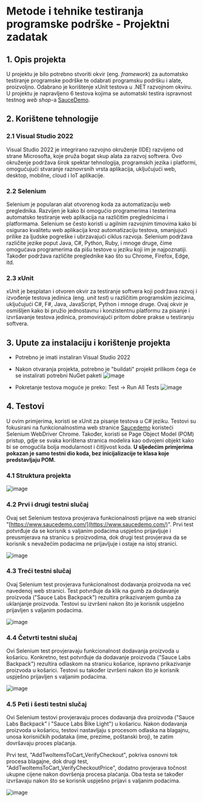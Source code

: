 # Metode i tehnike testiranja programske podrške - Projektni zadatak

## 1. Opis projekta
U projektu je bilo potrebno stvoriti okvir (eng. *framework*) za automatsko testiranje programske podrške te odabrati programsku podršku i alate, proizvoljno. Odabrano je korištenje xUnit testova u .NET razvojnom okviru.
U projektu je napravljeno 6 testova kojima se automatski testira ispravnost testnog *web shop*-a [SauceDemo](https://www.saucedemo.com/).

## 2. Korištene tehnologije
### 2.1 Visual Studio 2022
Visual Studio 2022 je integrirano razvojno okruženje (IDE) razvijeno od strane Microsofta, koje pruža bogat skup alata za razvoj softvera. Ovo okruženje podržava širok spektar tehnologija, programskih jezika i platformi, omogućujući stvaranje raznovrsnih vrsta aplikacija, uključujući web, desktop, mobilne, cloud i IoT aplikacije.
### 2.2 Selenium
Selenium je popularan alat otvorenog koda za automatizaciju web preglednika. Razvijen je kako bi omogućio programerima i testerima automatsko testiranje web aplikacija na različitim preglednicima i platformama. Selenium se često koristi u agilnim razvojnim timovima kako bi osigurao kvalitetu web aplikacija kroz automatizaciju testova, smanjujući prilike za ljudske pogreške i ubrzavajući ciklus razvoja. Selenium podržava različite jezike poput Java, C#, Python, Ruby, i mnoge druge, čime omogućava programerima da pišu testove u jeziku koji im je najpoznatiji. Također podržava različite preglednike kao što su Chrome, Firefox, Edge, itd.
### 2.3 xUnit
xUnit je besplatan i otvoren okvir za testiranje softvera koji podržava razvoj i izvođenje testova jedinica (eng. *unit test*) u različitim programskim jezicima, uključujući C#, F#, Java, JavaScript, Python i mnoge druge. Ovaj okvir je osmišljen kako bi pružio jednostavnu i konzistentnu platformu za pisanje i izvršavanje testova jedinica, promovirajući pritom dobre prakse u testiranju softvera.
## 3. Upute za instalaciju i korištenje projekta
 - Potrebno je imati instaliran Visual Studio 2022
 - Nakon otvaranja projekta, potrebno je "buildati" projekt prilikom čega će se instalirati potrebni NuGet paketi
![image](https://github.com/Kisko-KK/MITTPP/assets/67562727/8fcb230b-0951-4a91-a816-af63ae931ee3)

 - Pokretanje testova moguće je preko: Test -> Run All Tests
 ![image](https://github.com/Kisko-KK/MITTPP/assets/67562727/3ac37bfe-92c0-4f3c-a284-8a887d983f89)
## 4. Testovi
U ovim primjerima, koristi se xUnit za pisanje testova u C# jeziku. Testovi su fokusirani na funkcionalnostima web stranice [Saucedemo](https://www.saucedemo.com/) koristeći Selenium WebDriver Chrome. Također, koristi se Page Object Model (POM) pristup, gdje se svaka korištena stranica modelira kao odvojeni objekt kako bi se omogućila bolja modularnost i čitljivost koda. **U sljedećim primjerima pokazan je samo testni dio koda, bez inicijalizacije te klasa koje predstavljaju POM.**
### 4.1 Struktura projekta
![image](https://github.com/Kisko-KK/MITTPP/assets/67562727/fbdcc0a4-b4aa-4345-bc95-5be66a5bb16f)

### 4.2 Prvi i drugi testni slučaj
Ovaj set Selenium testova provjerava funkcionalnosti prijave na web stranici "[https://www.saucedemo.com/](https://www.saucedemo.com/)". Prvi test potvrđuje da se korisnik s valjanim podacima uspješno prijavljuje i preusmjerava na stranicu s proizvodima, dok drugi test provjerava da se korisnik s nevažećim podacima ne prijavljuje i ostaje na istoj stranici.

![image](https://github.com/Kisko-KK/MITTPP/assets/67562727/1a44e6ca-2fac-41c8-9d60-d0c1832d3f2d)
### 4.3 Treći testni slučaj
Ovaj Selenium test provjerava funkcionalnost dodavanja proizvoda na već navedenoj web stranici. Test potvrđuje da klik na gumb za dodavanje proizvoda ("Sauce Labs Backpack") rezultira prikazivanjem gumba za uklanjanje proizvoda. Testovi su izvršeni nakon što je korisnik uspješno prijavljen s valjanim podacima.

![image](https://github.com/Kisko-KK/MITTPP/assets/67562727/a368e412-be58-4829-b611-39b97474b7b8)
### 4.4 Četvrti testni slučaj
  
Ovi Selenium test provjeravaju funkcionalnost dodavanja proizvoda u košaricu. Konkretno, test potvrđuje da dodavanje proizvoda ("Sauce Labs Backpack") rezultira odlaskom na stranicu košarice, ispravno prikazivanje proizvoda u košarici. Testovi su također izvršeni nakon što je korisnik uspješno prijavljen s valjanim podacima.

![image](https://github.com/Kisko-KK/MITTPP/assets/67562727/ac722884-23ee-4faf-81f0-62c08362c8e6)
### 4.5 Peti i šesti testni slučaj
Ovi Selenium testovi provjeravaju proces dodavanja dva proizvoda ("Sauce Labs Backpack" i "Sauce Labs Bike Light") u košaricu. Nakon dodavanja proizvoda u košaricu, testovi nastavljaju s procesom odlaska na blagajnu, unosa korisničkih podataka (ime, prezime, poštanski broj), te zatim dovršavaju proces plaćanja.

Prvi test, "AddTwoItemsToCart_VerifyCheckout", pokriva osnovni tok procesa blagajne, dok drugi test, "AddTwoItemsToCart_VerifyCheckoutPrice", dodatno provjerava točnost ukupne cijene nakon dovršenja procesa plaćanja. Oba testa se također izvršavaju nakon što se korisnik uspješno prijavi s valjanim podacima.

![image](https://github.com/Kisko-KK/MITTPP/assets/67562727/b6cb700a-0456-43de-9e27-9a16495b4b39)
